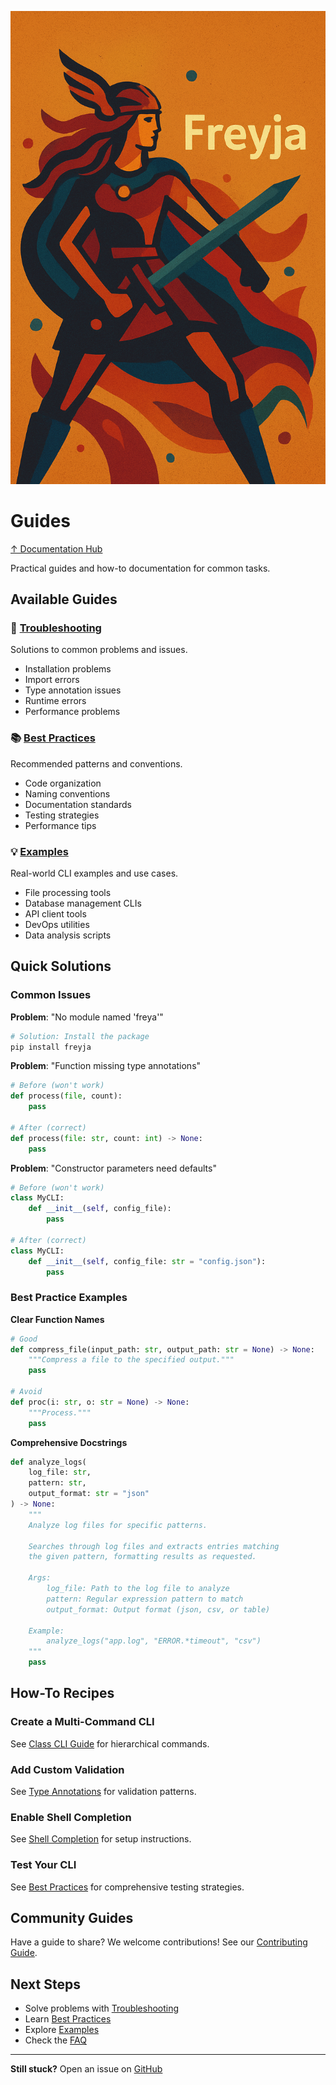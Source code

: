 ![Freyja Action](https://github.com/terracoil/freyja/raw/main/docs/freyja-action.png)
# Guides

[↑ Documentation Hub](../README.md)

Practical guides and how-to documentation for common tasks.

## Available Guides

### 🔧 [Troubleshooting](troubleshooting.md)
Solutions to common problems and issues.
- Installation problems
- Import errors
- Type annotation issues
- Runtime errors
- Performance problems

### 📚 [Best Practices](best-practices.md)
Recommended patterns and conventions.
- Code organization
- Naming conventions
- Documentation standards
- Testing strategies
- Performance tips

### 💡 [Examples](examples.md)
Real-world CLI examples and use cases.
- File processing tools
- Database management CLIs
- API client tools
- DevOps utilities
- Data analysis scripts

## Quick Solutions

### Common Issues

**Problem**: "No module named 'freya'"
```bash
# Solution: Install the package
pip install freyja
```

**Problem**: "Function missing type annotations"
```python
# Before (won't work)
def process(file, count):
    pass

# After (correct)
def process(file: str, count: int) -> None:
    pass
```

**Problem**: "Constructor parameters need defaults"
```python
# Before (won't work)
class MyCLI:
    def __init__(self, config_file):
        pass

# After (correct)
class MyCLI:
    def __init__(self, config_file: str = "config.json"):
        pass
```

### Best Practice Examples

**Clear Function Names**
```python
# Good
def compress_file(input_path: str, output_path: str = None) -> None:
    """Compress a file to the specified output."""
    pass

# Avoid
def proc(i: str, o: str = None) -> None:
    """Process."""
    pass
```

**Comprehensive Docstrings**
```python
def analyze_logs(
    log_file: str,
    pattern: str,
    output_format: str = "json"
) -> None:
    """
    Analyze log files for specific patterns.
    
    Searches through log files and extracts entries matching
    the given pattern, formatting results as requested.
    
    Args:
        log_file: Path to the log file to analyze
        pattern: Regular expression pattern to match
        output_format: Output format (json, csv, or table)
        
    Example:
        analyze_logs("app.log", "ERROR.*timeout", "csv")
    """
    pass
```

## How-To Recipes

### Create a Multi-Command CLI
See [Class CLI Guide](../user-guide/class-cli.md) for hierarchical commands.

### Add Custom Validation
See [Type Annotations](../features/type-annotations.md) for validation patterns.

### Enable Shell Completion
See [Shell Completion](../features/shell-completion.md) for setup instructions.

### Test Your CLI
See [Best Practices](best-practices.md) for comprehensive testing strategies.

## Community Guides

Have a guide to share? We welcome contributions! See our [Contributing Guide](../development/contributing.md).

## Next Steps

- Solve problems with [Troubleshooting](troubleshooting.md)
- Learn [Best Practices](best-practices.md)
- Explore [Examples](examples.md)
- Check the [FAQ](../faq.md)

---

**Still stuck?** Open an issue on [GitHub](https://github.com/terracoil/freyja/issues)